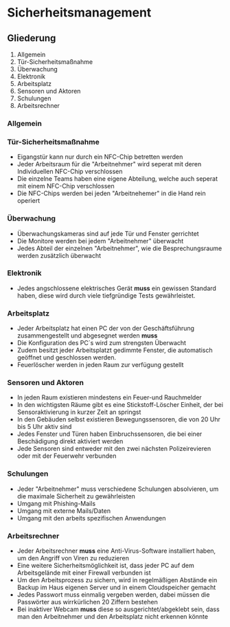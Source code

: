 # Sicherheitsmanagement 

## Gliederung

1. Allgemein
2. Tür-Sicherheitsmaßnahme
3. Überwachung
4. Elektronik
5. Arbeitsplatz
6. Sensoren und Aktoren
7. Schulungen
8. Arbeitsrechner

### Allgemein

### Tür-Sicherheitsmaßnahme
- Eigangstür kann nur durch ein NFC-Chip betretten werden
- Jeder Arbeitsraum für die "Arbeitnehmer" wird seperat mit deren Individuellen NFC-Chip verschlossen
- Die einzelne Teams haben eine eigene Abteilung, welche auch seperat mit einem NFC-Chip verschlossen
- Die NFC-Chips werden bei jeden "Arbeitnehemer" in die Hand rein operiert

### Überwachung
- Überwachungskameras sind auf jede Tür und Fenster gerrichtet
- Die Monitore werden bei jedem "Arbeitnehmer" überwacht
- Jedes Abteil der einzelnen "Arbeitnehmer", wie die Besprechungsraume werden zusätzlich überwacht

### Elektronik
- Jedes angschlossene elektrisches Gerät **muss** ein gewissen Standard haben, diese wird durch viele tiefgründige Tests gewährleistet.

### Arbeitsplatz
- Jeder Arbeitsplatz hat einen PC der von der Geschäftsführung zusammengestellt und abgesegnet werden **muss**
- Die Konfiguration des PC´s wird zum strengsten Überwacht
- Zudem besitzt jeder Arbeitsplatzt gedimmte Fenster, die automatisch geöffnet und geschlossen werden.
- Feuerlöscher werden in jeden Raum zur verfügung gestellt

### Sensoren und Aktoren
- In jeden Raum existieren mindestens ein Feuer-und Rauchmelder
- In den wichtigsten Räume gibt es eine Stickstoff-Löscher Einheit, der bei Sensoraktivierung in kurzer Zeit an springst
- In den Gebäuden selbst existieren Bewegungssensoren, die von 20 Uhr bis 5 Uhr aktiv sind
- Jedes Fenster und Türen haben Einbruchssensoren, die bei einer Beschädigung direkt aktiviert werden
- Jede Sensoren sind entweder mit den zwei nächsten Polizeirevieren oder mit der Feuerwehr verbunden

### Schulungen
- Jeder "Arbeitnehmer" muss verschiedene Schulungen absolvieren, um die maximale Sicherheit zu gewährleisten
- Umgang mit Phishing-Mails
- Umgang mit externe Mails/Daten
- Umgang mit den arbeits spezifischen Anwendungen

### Arbeitsrechner
- Jeder Arbeitsrechner **muss** eine Anti-Virus-Software installiert haben, um den Angriff von Viren zu reduzieren
- Eine weitere Sicherheitsmöglichkeit ist, dass jeder PC auf dem Arbeitsgelände mit einer Firewall verbunden ist
- Um den Arbeitsprozess zu sichern, wird in regelmäßigen Abstände ein Backup im Haus eigenen Server und in einem Cloudspeicher gemacht
- Jedes Passwort muss einmalig vergeben werden, dabei müssen die Passwörter aus wirrkürlichen 20 Ziffern bestehen
- Bei inaktiver Webcam **muss** diese so ausgerichtet/abgeklebt sein, dass man den Arbeitnehmer und den Arbeitsplatz nicht erkennen könnte
  	  
